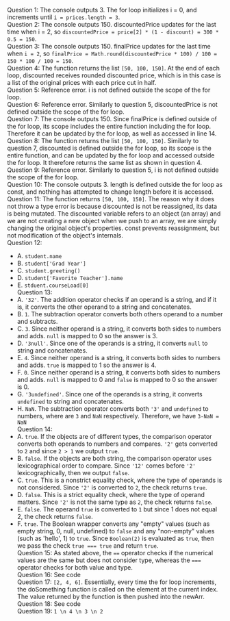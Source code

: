 Question 1: The console outputs 3. The for loop initializes i = 0, and increments until `i = prices.length = 3`. \
Question 2: The console outputs 150. discountedPrice updates for the last time when i = 2, so `discountedPrice = price[2] * (1 - discount) = 300 * 0.5 = 150`. \
Question 3: The console outputs 150. finalPrice updates for the last time when `i = 2`, so `finalPrice = Math.round(discountedPrice * 100) / 100 = 150 * 100 / 100 = 150`. \
Question 4: The function returns the list `[50, 100, 150]`. At the end of each loop, discounted receives rounded discounted price, which is in this case is a list of the original prices with each price cut in half. \
Question 5: Reference error. i is not defined outside the scope of the for loop. \
Question 6: Reference error. Similarly to question 5, discountedPrice is not defined outside the scope of the for loop. \
Question 7: The console outputs 150. Since finalPrice is defined outside of the for loop, its scope includes the entire function including the for loop. Therefore it can be updated by the for loop, as well as accessed in line 14. \
Question 8: The function returns the list `[50, 100, 150]`. Similarly to question 7, discounted is defined outside the for loop, so its scope is the entire function, and can be updated by the for loop and accessed outside the for loop. It therefore returns the same list as shown in question 4. \
Question 9: Reference error. Similarly to question 5, i is not defined outside the scope of the for loop. \
Question 10: The console outputs 3. length is defined outside the for loop as const, and nothing has attempted to change length before it is accessed. \
Question 11: The function returns `[50, 100, 150]`. The reason why it does not throw a type error is because discounted is not be reassigned, its data is being mutated. The discounted variable refers to an object (an array) and we are not creating a new object when we push to an array, we are simply changing the original object's properties. const prevents reassignment, but not modification of the object's internals. \
Question 12: 
- A. `student.name`
- B. `student['Grad Year']`
- C. `student.greeting()`
- D. `student['Favorite Teacher'].name`
- E. `stduent.courseLoad[0]`\
Question 13: 
- A. `'32'`. The addition operator checks if an operand is a string, and if it is, it converts the other operand to a string and concatenates. 
- B. `1`. The subtraction operator converts both others operand to a number and subtracts. 
- C. `3`. Since neither operand is a string, it converts both sides to numbers and adds. `null` is mapped to 0 so the answer is 3. 
- D. `'3null'`. Since one of the operands is a string, it converts `null` to string and concatenates. 
- E. `4`. Since neither operand is a string, it converts both sides to numbers and adds. `true` is mapped to 1 so the answer is 4. 
- F. `0`. Since neither operand is a string, it converts both sides to numbers and adds. `null` is mapped to 0 and `false` is mapped to 0 so the answer is 0. 
- G. `'3undefined'`. Since one of the operands is a string, it converts `undefined` to string and concatenates. 
- H. `NaN`. The subtraction operator converts both `'3'` and `undefined` to numbers, where are `3` and `NaN` respectively. Therefore, we have `3-NaN = NaN` \
Question 14: 
- A. `true`. If the objects are of different types, the comparison operator converts both operands to numbers and compares. `'2'` gets converted to `2` and since `2 > 1` we output `true`. 
- B. `false`. If the objects are both string, the comparison operator uses lexicographical order to compare. Since `'12'` comes before `'2'` lexicographically, then we output `false`. 
- C. `true`. This is a nonstrict equality check, where the type of operands is not considered. Since `'2'` is converted to `2`, the check returns `true`. 
- D. `false`. This is a strict equality check, where the type of operand matters. Since `'2'` is not the same type as `2`, the check returns `false`. 
- E. `false`. The operand `true` is converted to `1` but since 1 does not equal 2, the check returns `false`. 
- F. `true`. The Boolean wrapper converts any "empty" values (such as empty string, 0, null, undefined) to `false` and any "non-empty" values (such as 'hello', 1) to `true`. Since `Boolean(2)` is evaluated as `true`, then we pass the check `true === true` and return `true`. \
Question 15: As stated above, the `==` operator checks if the numerical values are the same but does not consider type, whereas the `===` operator checks for both value and type. \
Question 16: See code \
Question 17: `[2, 4, 6]`. Essentially, every time the for loop increments, the doSomething function is called on the element at the current index. The value returned by the function is then pushed into the newArr. \
Question 18: See code \
Question 19: `1 \n 4 \n 3 \n 2`